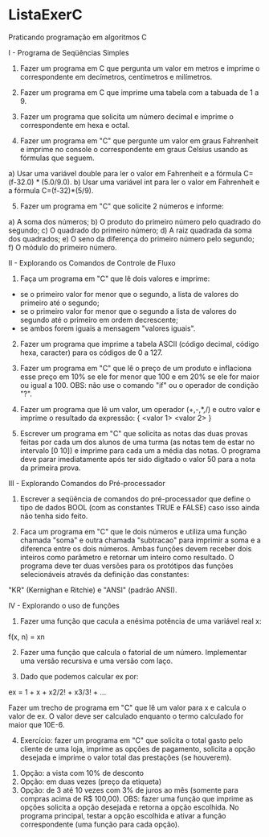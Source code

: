 # ListaExerC
Praticando programação em algoritmos C

I - Programa de Seqüências Simples

1. Fazer um programa em C que pergunta um valor em metros e imprime o correspondente em decímetros, centímetros e milímetros.

2. Fazer um programa em C que imprime uma tabela com a tabuada de 1 a 9.

3. Fazer um programa que solicita um número decimal e imprime o correspondente em hexa e octal.

4. Fazer um programa em "C" que pergunte um valor em graus Fahrenheit e imprime no console o correspondente em graus Celsius usando as fórmulas que seguem.

  a) Usar uma variável double para ler o valor em Fahrenheit e a fórmula C=(f-32.0) * (5.0/9.0).
  b) Usar uma variável int para ler o valor em Fahrenheit e a fórmula C=(f-32)*(5/9).

5. Fazer um programa em "C" que solicite 2 números e informe:

  a) A soma dos números;
  b) O produto do primeiro número pelo quadrado do segundo;
  c) O quadrado do primeiro número;
  d) A raiz quadrada da soma dos quadrados;
  e) O seno da diferença do primeiro número pelo segundo;
  f) O módulo do primeiro número.

II - Explorando os Comandos de Controle de Fluxo

1. Faça um programa em "C" que lê dois valores e imprime:

  - se o primeiro valor for menor que o segundo, a lista de valores do primeiro até o segundo;
  - se o primeiro valor for menor que o segundo a lista de valores do segundo até o primeiro em ordem decrescente;
  - se ambos forem iguais a mensagem "valores iguais".

2. Fazer um programa que imprime a tabela ASCII (código decimal, código hexa, caracter) para os códigos de 0 a 127.

3. Fazer um programa em "C" que lê o preço de um produto e inflaciona esse preço em 10% se ele for menor que 100 e em 20% se ele for maior ou igual a 100.
OBS: não use o comando "if" ou o operador de condição "?".

4. Fazer um programa que lê um valor, um operador (+,-,*,/) e outro valor e imprime o resultado da expressão:
{ <valor 1> <operador> <valor 2> }

5. Escrever um programa em "C" que solicita as notas das duas provas feitas por cada um dos alunos de uma turma (as notas tem de estar no intervalo [0 10]) e imprime para cada um a média das notas. O programa deve parar imediatamente após ter sido digitado o valor 50 para a nota da primeira prova.

III - Explorando Comandos do Pré-processador

1. Escrever a seqüência de comandos do pré-processador que define o tipo de dados BOOL (com as constantes TRUE e FALSE) caso isso ainda não tenha sido feito.

2. Faca um programa em "C" que le dois números e utiliza uma função chamada "soma" e outra chamada "subtracao" para imprimir a soma e a diferenca entre os dois números. Ambas funções devem receber dois inteiros como parâmetro e retornar um inteiro como resultado. O programa deve ter duas versões para os protótipos das funções selecionáveis através da definição das constantes:

"KR" (Kernighan e Ritchie) e "ANSI" (padrão ANSI).

IV - Explorando o uso de funções

1. Fazer uma função que cacula a enésima potência de uma variável real x:

f(x, n) = xn

2. Fazer uma função que calcula o fatorial de um número. Implementar uma versão recursiva e uma versão com laço.

3. Dado que podemos calcular ex por:

 ex = 1 + x + x2/2! + x3/3! + ...

Fazer um trecho de programa em "C" que lê um valor para x e calcula o valor de ex. O valor deve ser calculado enquanto o termo calculado for maior que 10E-6.

4. Exercício: fazer um programa em "C" que solicita o total gasto pelo cliente de uma loja, imprime as opções de pagamento, solicita a opção desejada e imprime o valor total das prestações (se houverem).

 1) Opção: a vista com 10% de desconto
 2) Opção: em duas vezes (preço da etiqueta)
 3) Opção: de 3 até 10 vezes com 3% de juros ao mês (somente para compras acima de R$ 100,00).
OBS: fazer uma função que imprime as opções solicita a opção desejada e retorna a opção escolhida. No programa principal, testar a opção escolhida e ativar a função correspondente (uma função para cada opção).